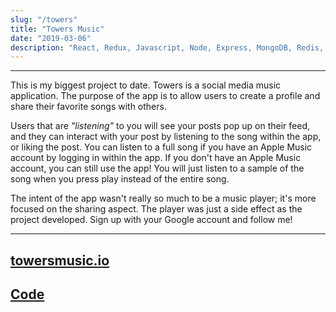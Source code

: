```yaml
---
slug: "/towers"
title: "Towers Music"
date: "2019-03-06"
description: "React, Redux, Javascript, Node, Express, MongoDB, Redis, Socket.io, Apple Musickit API, AWS, Semantic UI, CSS"
---
```

---

This is my biggest project to date. Towers is a social media music application. The purpose of the app is to allow users to create a profile and share their favorite songs with others. 

Users that are *"listening"* to you will see your posts pop up on their feed, and they can interact with your post by listening to the song within the app, or liking the post. You can listen to a full song if you have an Apple Music account by logging in within the app. If you don't have an Apple Music account, you can still use the app! You will just listen to a sample of the song when you press play instead of the entire song.

The intent of the app wasn't really so much to be a music player; it's more focused on the sharing aspect. The player was just a side effect as the project developed. Sign up with your Google account and follow me!

---
[towersmusic.io](https://towersmusic.io/dannyrangel)
---
[Code](https://github.com/danny-rangel/towers)
---
